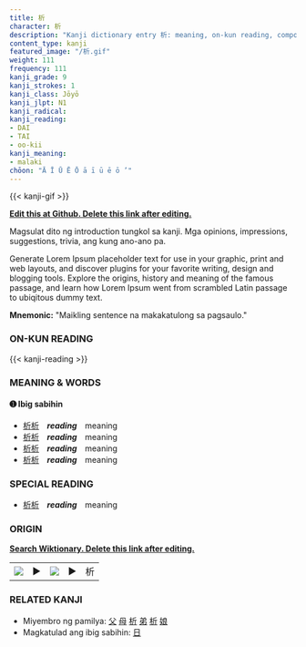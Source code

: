 ```yaml
---
title: 析
character: 析
description: "Kanji dictionary entry 析: meaning, on-kun reading, compounds, origin, related kanji"
content_type: kanji
featured_image: "/析.gif"
weight: 111
frequency: 111
kanji_grade: 9
kanji_strokes: 1
kanji_class: Jōyō
kanji_jlpt: N1
kanji_radical: 
kanji_reading: 
- DAI
- TAI
- oo-kii
kanji_meaning:
- malaki
chōon: "Ā Ī Ū Ē Ō ā ī ū ē ō ’"
---
```

[//]: # (Don't edit the line below. Kanji animated GIF code is automatically generated.)
{{< kanji-gif >}}

[//]: # (Edit below this line.)

**[Edit this at Github. Delete this link after editing.](https://github.com/tim0g/tim/tree/main/content/kanji/析/index.md)**

Magsulat dito ng introduction tungkol sa kanji. Mga opinions, impressions, suggestions, trivia, ang kung ano-ano pa.

Generate Lorem Ipsum placeholder text for use in your graphic, print and web layouts, and discover plugins for your favorite writing, design and blogging tools. Explore the origins, history and meaning of the famous passage, and learn how Lorem Ipsum went from scrambled Latin passage to ubiqitous dummy text.
 
**Mnemonic:** "Maikling sentence na makakatulong sa pagsaulo."

### ON-KUN READING

[//]: # (Don't edit the line below. ON-KUN READING code is automatically generated.)
{{< kanji-reading >}}

### MEANING & WORDS

#### ➊ **Ibig sabihin**
  - [析](../析)[析](../析)　***reading***　meaning
  - [析](../析)[析](../析)　***reading***　meaning
  - [析](../析)[析](../析)　***reading***　meaning
  - [析](../析)[析](../析)　***reading***　meaning

### SPECIAL READING
  - [析](../析)[析](../析)　***reading***　meaning

### ORIGIN

**[Search Wiktionary. Delete this link after editing.](https://wiktionary.org/wiki/析)**
<table class="kanji-table"><tr><td>
<img src="60px-析-bronze.svg.png">
</td><td>▶</td><td>
<img src="60px-析-oracle.svg.png">
</td><td>▶</td>
<td class="kanji-origin">析</td>
</tr></table>

### RELATED KANJI
- Miyembro ng pamilya: [父](../父) [母](../母) [析](../析) [弟](../弟) [析](../析) [娘](../娘)
- Magkatulad ang ibig sabihin: [日](../日)
